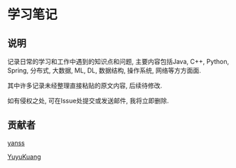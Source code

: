 # 学习笔记

## 说明

记录日常的学习和工作中遇到的知识点和问题, 主要内容包括Java, C++, Python, Spring, 分布式, 大数据, ML, DL, 数据结构, 操作系统, 网络等方方面面.

其中许多记录未经整理直接粘贴的原文内容, 后续待修改. 

如有侵权之处, 可在Issue处提交或发送邮件, 我将立即删除.

## 贡献者

[yanss](https://github.com/fakeYanss)

[YuyuKuang](https://github.com/kuangyuyu)